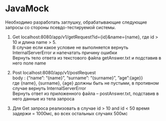 # JavaMock
Необходимо разработать заглушку, обрабатывающие следующие запросы со стороны псевдо-тестируемой системы.
1. Get localhost:8080/app/v1/getRequest?id={id}&name={name}, где id > 10 и длина name > 5.  
В случае если какое условие не выполняется вернуть InternalServerError и напечатать причину ошибки  
Вернуть тело ответа из текстового файла getAnswer.txt и подставив в него поле name

2. Post localhost:8080/app/v1/postRequest  
body : {“name”: “{name}”, “surname”: “{surname}”, ”age”:{age}}  
где {name}, {surname}, {age} должны быть не пустыми, в противном случае вернуть InternalServerError  
Вернуть ответ из приложенного файла – postAnswer.txt, подставив в него данные из тела запроса

3. Для Get запроса реализовать в случае id > 10 and id < 50 время задержи = 1000мс, во всех остальных случаях 500мс
